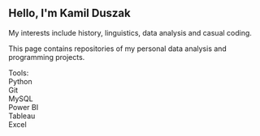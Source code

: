 ## Hello, I'm Kamil Duszak
My interests include history, linguistics, data analysis and casual coding.

This page contains repositories of my personal data analysis and programming projects.

Tools:  
Python  
Git  
MySQL  
Power BI  
Tableau  
Excel  
